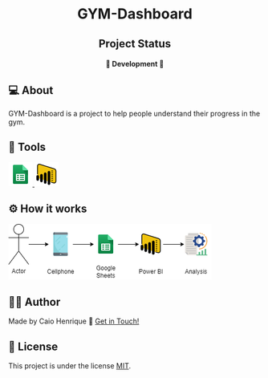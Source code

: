 
<h1 align="center">  
GYM-Dashboard
</h1>

<h2 align="center">  
Project Status
</h2>

<h4 align="center">  
🚧 Development 🚧 
</h4> 

## 💻 About

GYM-Dashboard is a project to help people understand their progress in the gym.

## 🧰 Tools
<p align="left">    
    <a href="https://www.google.com/sheets/about/" target="_blank"> <img src="./images/icons/google-sheets.png"/> </a>
    <a href="https://powerbi.microsoft.com/pt-br/" target="_blank"> <img src="./images/icons/powerbi.png"/> </a>
</p>

## ⚙️ How it works
![gym-dashboard-diagram](./images/gym-dashboard-diagram.png "GYM-Dashboard diagram")

## 🙋‍♂️ Author   
  
Made by Caio Henrique 👋 [Get in Touch!](https://www.linkedin.com/in/caioandreatti/)

## 📝 License
  
This project is under the license [MIT](./LICENSE).